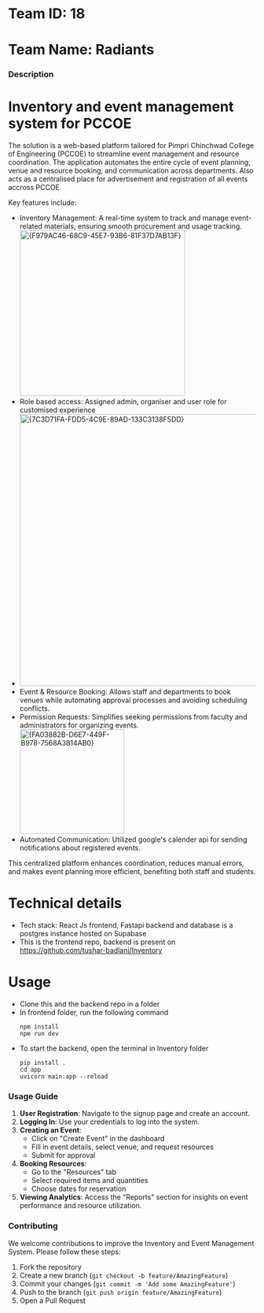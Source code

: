# Team ID: 18
# Team Name: Radiants


### Description

# Inventory and event management system for PCCOE


The solution is a web-based platform tailored for Pimpri Chinchwad College of Engineering (PCCOE) to streamline event management and resource coordination. The application automates the entire cycle of event planning, venue and resource booking, and communication across departments. Also acts as a centralised place for advertisement and registration of all events accross PCCOE

Key features include:

- Inventory Management: A real-time system to track and manage event-related materials, ensuring smooth procurement and usage tracking. <br/>
  <img width="336" alt="{F979AC46-68C9-45E7-93B6-81F37D7AB13F}" src="https://github.com/user-attachments/assets/45351b78-6d38-4372-b07b-67b1901fb963">
- Role based access: Assigned admin, organiser and user role for customised experience<br/>
- <img width="552" alt="{7C3D71FA-FDD5-4C9E-89AD-133C3138F5DD}" src="https://github.com/user-attachments/assets/16ff6588-09c3-430f-8a35-49e298108247">
- Event & Resource Booking: Allows staff and departments to book venues while automating approval processes and avoiding scheduling conflicts.
- Permission Requests: Simplifies seeking permissions from faculty and administrators for organizing events.<br/>
   <img width="212" alt="{FA03882B-D6E7-449F-B978-7568A3814AB0}" src="https://github.com/user-attachments/assets/ab243df6-8edc-400b-afaa-963ad86b5d92">
- Automated Communication: Utilized google's calender api for sending notifications about registered events.

This centralized platform enhances coordination, reduces manual errors, and makes event planning more efficient, benefiting both staff and students.


# Technical details

- Tech stack: React Js frontend, Fastapi backend and database is a postgres instance hosted on Supabase
- This is the frontend repo, backend is present on https://github.com/tushar-badlani/Inventory

# Usage
- Clone this and the backend repo in a folder
- In frontend folder, run the following command
  ```
  npm install
  npm run dev
  ```
- To start the backend, open the terminal in Inventory folder
  ```
  pip install .
  cd app
  uvicorn main:app --reload
  ```
### Usage Guide
1. **User Registration**: Navigate to the signup page and create an account.
2. **Logging In**: Use your credentials to log into the system.
3. **Creating an Event**: 
   - Click on "Create Event" in the dashboard
   - Fill in event details, select venue, and request resources
   - Submit for approval
4. **Booking Resources**: 
   - Go to the "Resources" tab
   - Select required items and quantities
   - Choose dates for reservation
5. **Viewing Analytics**: Access the "Reports" section for insights on event performance and resource utilization.

### Contributing
We welcome contributions to improve the Inventory and Event Management System. Please follow these steps:
1. Fork the repository
2. Create a new branch (`git checkout -b feature/AmazingFeature`)
3. Commit your changes (`git commit -m 'Add some AmazingFeature'`)
4. Push to the branch (`git push origin feature/AmazingFeature`)
5. Open a Pull Request

